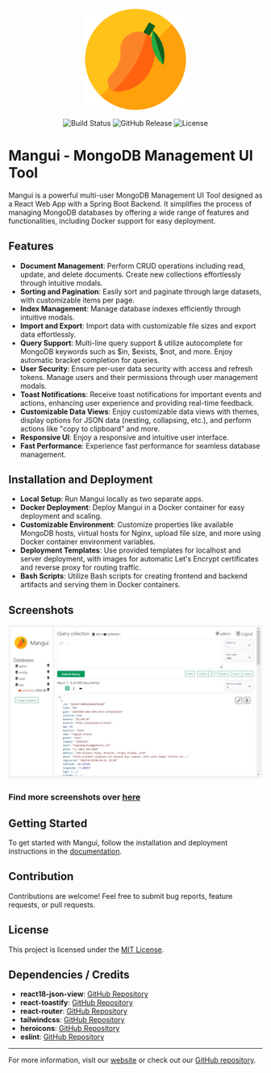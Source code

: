 <p align="center">
  <img width="200px" src="screenshots/ManguiLogo.svg">
</p>

<div align="center">
  
  <img alt="Build Status" src="https://img.shields.io/github/actions/workflow/status/Prime1Code/mangui/buildDeployStartAll.yml"/>
  <img alt="GitHub Release" src="https://img.shields.io/github/v/release/Prime1Code/mangui">
  <img alt="License" src="https://img.shields.io/github/license/Prime1Code/mangui?color=%23ff8800"/>
  
</div>

# Mangui - MongoDB Management UI Tool

Mangui is a powerful multi-user MongoDB Management UI Tool designed as a React Web App with a Spring Boot Backend. It
simplifies the process of managing MongoDB databases by offering a wide range of features and functionalities, including
Docker support for easy deployment.

## Features

- **Document Management**:  Perform CRUD operations including read, update, and delete documents. Create new collections
  effortlessly through intuitive modals.
- **Sorting and Pagination**: Easily sort and paginate through large datasets, with customizable items per page.
- **Index Management**: Manage database indexes efficiently through intuitive modals.
- **Import and Export**: Import data with customizable file sizes and export data effortlessly.
- **Query Support**: Multi-line query support & utilize autocomplete for MongoDB keywords such as $in, $exists, $not, and more. Enjoy automatic
  bracket completion for queries.
- **User Security**: Ensure per-user data security with access and refresh tokens. Manage users and their permissions
  through user management modals.
- **Toast Notifications**: Receive toast notifications for important events and actions, enhancing user experience and
  providing real-time feedback.
- **Customizable Data Views**: Enjoy customizable data views with themes, display options for JSON data (nesting,
  collapsing, etc.), and perform actions like "copy to clipboard" and more.
- **Responsive UI**: Enjoy a responsive and intuitive user interface.
- **Fast Performance**: Experience fast performance for seamless database management.

## Installation and Deployment

- **Local Setup**: Run Mangui locally as two separate apps.
- **Docker Deployment**: Deploy Mangui in a Docker container for easy deployment and scaling.
- **Customizable Environment**: Customize properties like available MongoDB hosts, virtual hosts for Nginx, upload file
  size, and more using Docker container environment variables.
- **Deployment Templates**: Use provided templates for localhost and server deployment, with images for automatic Let's
  Encrypt certificates and reverse proxy for routing traffic.
- **Bash Scripts**: Utilize Bash scripts for creating frontend and backend artifacts and serving them in Docker
  containers.

## Screenshots

![Overview](screenshots/app_collection.JPG)

### Find more screenshots over [here](screenshots/README.md)

## Getting Started

To get started with Mangui, follow the installation and deployment instructions in
the [documentation](documentation/README.md).

## Contribution

Contributions are welcome! Feel free to submit bug reports, feature requests, or pull requests.

## License

This project is licensed under the [MIT License](LICENSE).

## Dependencies / Credits

- **react18-json-view**: [GitHub Repository](https://github.com/YYsuni/react18-json-view/)
- **react-toastify**: [GitHub Repository](https://github.com/fkhadra/react-toastify)
- **react-router**: [GitHub Repository](https://github.com/remix-run/react-router)
- **tailwindcss**: [GitHub Repository](https://github.com/tailwindlabs/tailwindcss)
- **heroicons**: [GitHub Repository](https://github.com/tailwindlabs/heroicons)
- **eslint**: [GitHub Repository](https://github.com/eslint/eslint)

---

For more information, visit our [website](https://github.com/Prime1Code/mangui) or check out
our [GitHub repository](https://github.com/Prime1Code/mangui).

